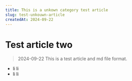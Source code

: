 ```yaml
---
title: This is a unkown category test article
slug: test-unkouwn-article
createdAt: 2024-09-22
---
```


# Test article two
> 2024-09-22 This is a test article and md file format.

* li li
* li li
